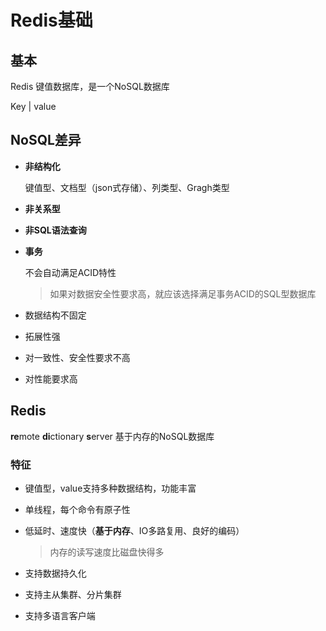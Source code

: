 # Redis基础



## 基本

Redis 键值数据库，是一个NoSQL数据库

Key | value



## NoSQL差异

* **非结构化**

  键值型、文档型（json式存储）、列类型、Gragh类型

* **非关系型**

* **非SQL语法查询**

* **事务**

  不会自动满足ACID特性

  > 如果对数据安全性要求高，就应该选择满足事务ACID的SQL型数据库

* 数据结构不固定

* 拓展性强
* 对一致性、安全性要求不高
* 对性能要求高



## Redis

**re**mote **di**ctionary **s**erver 基于内存的NoSQL数据库

### 特征

* 键值型，value支持多种数据结构，功能丰富

* 单线程，每个命令有原子性

* 低延时、速度快（**基于内存**、IO多路复用、良好的编码）

  > 内存的读写速度比磁盘快得多

* 支持数据持久化
* 支持主从集群、分片集群
* 支持多语言客户端